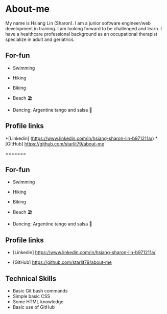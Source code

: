 # About-me
My name is Hsiang Lin (Sharon).  I am a junior software engineer/web development in training.  I am looking forward to be challenged and learn.  I have a healthcare professional background as an occupational therapist specialize in adult and geriatrics. 

## For-fun 
* Swimming
* Hiking
* Biking
* Beach :beach_umbrella:

* Dancing: Argentine tango and salsa :dancer:


## Profile links
*[Linkedin] (https://www.linkedin.com/in/hsiang-sharon-lin-b971211a/)
*[GitHub] https://github.com/starlit79/about-me

=======

## For-fun 
* Swimming
* Hiking
* Biking
* Beach :beach_umbrella:

* Dancing: Argentine tango and salsa :dancer:


## Profile links
* [Linkedin] https://www.linkedin.com/in/hsiang-sharon-lin-b971211a/

* [GitHub] https://github.com/starlit79/about-me

## Technical Skills
* Basic Git bash commands
* Simple basic CSS
* Some HTML knowledge
* Basic use of GitHub
